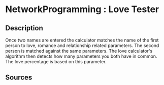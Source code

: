 # NetworkProgramming : Love Tester

## Description

Once two names are entered the calculator matches the name of the first person to love, romance and relationship related parameters. The second person is matched against the same parameters. The love calculator's algorithm then detects how many parameters you both have in common. The love percentage is based on this parameter.

## Sources
